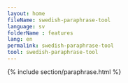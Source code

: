 ```yaml
---
layout: home
fileName: swedish-paraphrase-tool
language: sv    
folderName : features
lang: en
permalink: swedish-paraphrase-tool
tool: swedish-paraphrase-tool
---
```

{% include section/paraphrase.html %}
